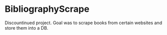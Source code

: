 # BibliographyScrape
Discountinued project.
Goal was to scrape books from certain websites and store them into a DB.
